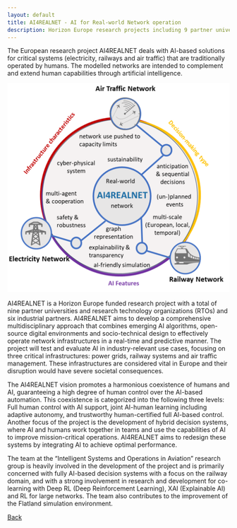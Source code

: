 ```yaml
---
layout: default
title: AI4REALNET - AI for Real-world Network operation 
description: Horizon Europe research projects including 9 partner universities
---
```


The European research project AI4REALNET deals with AI-based solutions for critical systems (electricity, railways and air traffic) that are traditionally operated by humans. The modelled networks are intended to complement and extend human capabilities through artificial intelligence. 

![Branching](./../../pictures/AI4REALNET.png)

AI4REALNET is a Horizon Europe funded research project with a total of nine partner universities and research technology organizations (RTOs) and six industrial partners. AI4REALNET aims to develop a comprehensive multidisciplinary approach that combines emerging AI algorithms, open-source digital environments and socio-technical design to effectively operate network infrastructures in a real-time and predictive manner. The project will test and evaluate AI in industry-relevant use cases, focusing on three critical infrastructures: power grids, railway systems and air traffic management. These infrastructures are considered vital in Europe and their disruption would have severe societal consequences.

The AI4REALNET vision promotes a harmonious coexistence of humans and AI, guaranteeing a high degree of human control over the AI-based automation. This coexistence is categorized into the following three levels: Full human control with AI support, joint AI-human learning including adaptive autonomy, and trustworthy human-certified full AI-based control. Another focus of the project is the development of hybrid decision systems, where AI and humans work together in teams and use the capabilities of AI to improve mission-critical operations. AI4REALNET aims to redesign these systems by integrating AI to achieve optimal performance.

The team at the “Intelligent Systems and Operations in Aviation” research group is heavily involved in the development of the project and is primarily concerned with fully AI-based decision systems with a focus on the railway domain, and with a strong involvement in research and development for co-learning with Deep RL (Deep Reinforcement Learning), XAI (Explainable AI) and RL for large networks. The team also contributes to the improvement of the Flatland simulation environment.

[Back](https://https://isandaiinaviation.github.io/pages/research.html)
